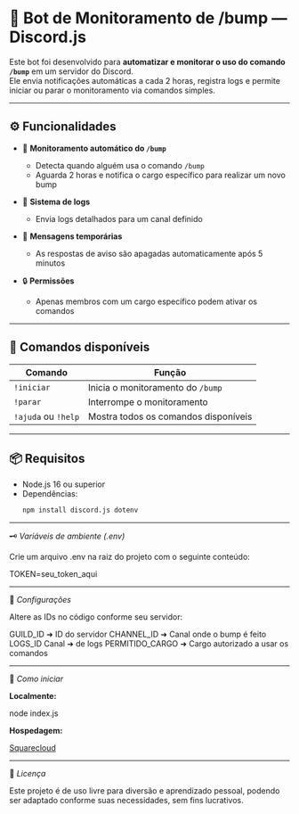 # 🤖 Bot de Monitoramento de /bump — Discord.js

Este bot foi desenvolvido para **automatizar e monitorar o uso do comando `/bump`** em um servidor do Discord.  
Ele envia notificações automáticas a cada 2 horas, registra logs e permite iniciar ou parar o monitoramento via comandos simples.

---

## ⚙️ Funcionalidades

- 🔁 **Monitoramento automático do `/bump`**
  - Detecta quando alguém usa o comando `/bump`
  - Aguarda 2 horas e notifica o cargo específico para realizar um novo bump

- 🧠 **Sistema de logs**
  - Envia logs detalhados para um canal definido

- 🧹 **Mensagens temporárias**
  - As respostas de aviso são apagadas automaticamente após 5 minutos

- 🔒 **Permissões**
  - Apenas membros com um cargo específico podem ativar os comandos

---

## 🧩 Comandos disponíveis

| Comando | Função |
|----------|--------|
| `!iniciar` | Inicia o monitoramento do `/bump` |
| `!parar` | Interrompe o monitoramento |
| `!ajuda` ou `!help` | Mostra todos os comandos disponíveis |

---

## 📦 Requisitos

- Node.js 16 ou superior  
- Dependências:
  ```bash
  npm install discord.js dotenv

---

🗝️ *Variáveis de ambiente (.env)*

Crie um arquivo .env na raiz do projeto com o seguinte conteúdo:

TOKEN=seu_token_aqui

---

🔧 *Configurações*

Altere as IDs no código conforme seu servidor:

GUILD_ID ➜ ID do servidor
CHANNEL_ID ➜ Canal onde o bump é feito
LOGS_ID	Canal ➜ de logs
PERMITIDO_CARGO ➜ Cargo autorizado a usar os comandos

---

🚀 *Como iniciar*

**Localmente:**

node index.js

**Hospedagem:**

[Squarecloud](https://squarecloud.app)

---

🧾 *Licença*

Este projeto é de uso livre para diversão e aprendizado pessoal, podendo ser adaptado conforme suas necessidades, sem fins lucrativos.
